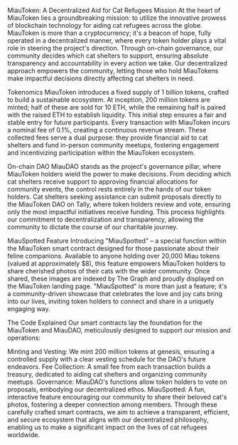 MiauToken: A Decentralized Aid for Cat Refugees
Mission
At the heart of MiauToken lies a groundbreaking mission: to utilize the innovative prowess of blockchain technology for aiding cat refugees across the globe. MiauToken is more than a cryptocurrency; it's a beacon of hope, fully operated in a decentralized manner, where every token holder plays a vital role in steering the project's direction. Through on-chain governance, our community decides which cat shelters to support, ensuring absolute transparency and accountability in every action we take. Our decentralized approach empowers the community, letting those who hold MiauTokens make impactful decisions directly affecting cat shelters in need.

Tokenomics
MiauToken introduces a fixed supply of 1 billion tokens, crafted to build a sustainable ecosystem. At inception, 200 million tokens are minted; half of these are sold for 10 ETH, while the remaining half is paired with the raised ETH to establish liquidity. This initial step ensures a fair and stable entry for future participants. Every transaction with MiauToken incurs a nominal fee of 0.1%, creating a continuous revenue stream. These collected fees serve a dual purpose: they provide financial aid to cat shelters and fund in-person community meetups, fostering engagement and incentivizing participation within the MiauToken ecosystem.

On-chain DAO
MiauDAO stands as the project's governance pillar, where MiauToken holders wield the power to make decisions. From deciding which cat shelters receive support to approving financial allocations for community events, the control rests entirely in the hands of our token holders. Cat shelters seeking assistance can submit proposals directly to the MiauToken DAO on Tally, where token holders review and vote, ensuring only the most impactful initiatives receive funding. This process highlights our commitment to decentralization and transparency, allowing the community to dictate the course of our charitable journey.

MiauSpotted Feature
Introducing "MiauSpotted" – a special function within the MiauToken smart contract designed for those passionate about their feline companions. Available to anyone holding over 20,000 Miau tokens (valued at approximately $8), this feature empowers MiauToken holders to share cherished photos of their cats with the wider community. Once shared, these images are indexed by The Graph and proudly displayed on the MiauToken landing page. "MiauSpotted" is more than just a feature; it's a community-driven showcase that celebrates the love and joy cats bring into our lives, inviting token holders to connect and share in a uniquely engaging way.

The Code Explained
Our smart contracts lay the foundation for the MiauToken and MiauDAO, meticulously designed to support our mission and operations:

Minting and Vesting: We mint 200 million tokens at genesis, ensuring a controlled supply with a clear vesting schedule for the DAO's future endeavors.
Fee Collection: A small fee from each transaction builds a treasury, dedicated to aiding cat shelters and organizing community meetups.
Governance: MiauDAO's functions allow token holders to vote on proposals, embodying our decentralized ethos.
MiauSpotted: A fun, interactive feature encouraging our community to share their beloved cat's photos, fostering a deeper connection among members.
Through these carefully crafted smart contracts, we aim to achieve a transparent, efficient, and secure ecosystem that aligns with our decentralized philosophy, enabling us to make a significant impact on the lives of cat refugees worldwide.